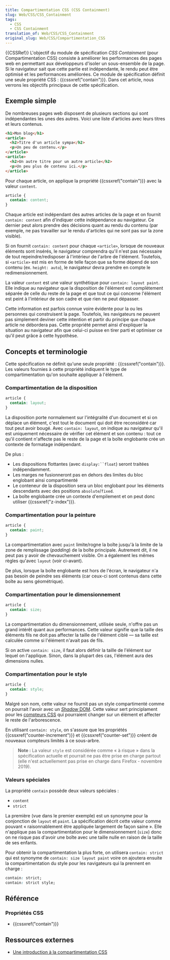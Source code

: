```yaml
---
title: Compartimentation CSS (CSS Containment)
slug: Web/CSS/CSS_Containment
tags:
  - CSS
  - CSS Containment
translation_of: Web/CSS/CSS_Containment
original_slug: Web/CSS/Compartimentation_CSS
---
```

{{CSSRef}}
L'objectif du module de spécification _CSS Containment_ (pour Compartimentation CSS) consiste à améliorer les performances des pages web en permettant aux développeurs d'isoler un sous-ensemble de la page. Si le navigateur sait que cette partie est indépendante, le rendu peut être optimisé et les performances améliorées. Ce module de spécification définit une seule propriété CSS : {{cssxref("contain")}}. Dans cet article, nous verrons les objectifs principaux de cette spécification.

## Exemple simple

De nombreuses pages web disposent de plusieurs sections qui sont indépendantes les unes des autres. Voici une liste d'articles avec leurs titres et leurs contenus.

```html
<h1>Mon blog</h1>
<article>
  <h2>Titre d'un article sympa</h2>
  <p>Un peu de contenu.</p>
</article>
<article>
  <h2>Un autre titre pour un autre article</h2>
  <p>Un peu plus de contenu ici.</p>
</article>
```

Pour chaque article, on applique la propriété {{cssxref("contain")}} avec la valeur `content`.

```css
article {
  contain: content;
}
```

Chaque article est indépendant des autres articles de la page et on fournit `contain: content` afin d'indiquer cette indépendance au navigateur. Ce dernier peut alors prendre des décisions quant au rendu du contenu (par exemple, ne pas travailler sur le rendu d'articles qui ne sont pas sur la zone visible).

Si on fournit `contain: content` pour chaque `<article>`, lorsque de nouveaux éléments sont insérés, le navigateur comprendra qu'il n'est pas nécessaire de tout repeindre/redisposer à l'intérieur de l'arbre de l'élément. Toutefois, si `<article>` est mis en forme de telle façon que sa forme dépend de son contenu (ex. `height: auto`), le navigateur devra prendre en compte le redimensionnement.

La valeur `content` est une valeur synthétique pour `contain: layout paint`. Elle indique au navigateur que la disposition de l'élément est complètement séparée de celle du reste de la page et que tout ce qui concerne l'élément est peint à l'intérieur de son cadre et que rien ne peut dépasser.

Cette information est parfois connue voire évidente pour la ou les personnes qui construisent la page. Toutefois, les navigateurs ne peuvent pas simplement deviner cette intention et partir du principe que chaque article ne débordera pas. Cette propriété permet ainsi d'expliquer la situation au navigateur afin que celui-ci puisse en tirer parti et optimiser ce qu'il peut grâce à cette hypothèse.

## Concepts et terminologie

Cette spécification ne définit qu'une seule propriété : {{cssxref("contain")}}. Les valeurs fournies à cette propriété indiquent le type de compartimentation qu'on souhaite appliquer à l'élément.

### Compartimentation de la disposition

```css
article {
  contain: layout;
}
```

La disposition porte normalement sur l'intégralité d'un document et si on déplace un élément, c'est tout le document qui doit être reconsidéré car tout peut avoir bougé. Avec `contain: layout`, on indique au navigateur qu'il est uniquement nécessaire de vérifier cet élément et son contenu : tout ce qu'il contient n'affecte pas le reste de la page et la boîte englobante crée un contexte de formatage indépendant.

De plus :

- Les dispositions flottantes (avec ` display:``float `) seront traitées indépendamment.
- Les marges ne fusionneront pas en dehors des limites du bloc englobant ainsi compartimenté
- Le conteneur de la disposition sera un bloc englobant pour les éléments descendants avec des positions `absolute`/`fixed`.
- La boîte englobante crée un contexte d'empilement et on peut donc utiliser {{cssxref("z-index")}}.

### Compartimentation pour la peinture

```css
article {
  contain: paint;
}
```

La compartimentation avec `paint` limite/rogne la boîte jusqu'à la limite de la zone de remplissage (_padding_) de la boîte principale. Autrement dit, il ne peut pas y avoir de chevauchement visible. On a également les mêmes règles qu'avec `layout` (voir ci-avant).

De plus, lorsque la boîte englobante est hors de l'écran, le navigateur n'a pas besoin de peindre ses éléments (car ceux-ci sont contenus dans cette boîte au sens géométrique).

### Compartimentation pour le dimensionnement

```css
article {
  contain: size;
}
```

La compartimentation du dimensionnement, utilisée seule, n'offre pas un grand intérêt quant aux performances. Cette valeur signifie que la taille des éléments fils ne doit pas affecter la taille de l'élément ciblé — sa taille est calculée comme si l'élément n'avait pas de fils.

Si on active `contain: size`, il faut alors définir la taille de l'élément sur lequel on l'applique. Sinon, dans la plupart des cas, l'élément aura des dimensions nulles.

### Compartimentation pour le style

```css
article {
  contain: style;
}
```

Malgré son nom, cette valeur ne fournit pas un style compartimenté comme on pourrait l'avoir avec un [_Shadow_ DOM](/fr/docs/Web/Web_Components/Using_shadow_DOM). Cette valeur sert principlament pour les [compteurs CSS](/fr/docs/Web/CSS/CSS_Lists/Compteurs_CSS) qui pourraient changer sur un élément et affecter le reste de l'arborescence.

En utilisant `contain: style`, on s'assure que les propriétés {{cssxref("counter-increment")}} et {{cssxref("counter-set")}} créent de nouveaux compteurs limités à ce sous-arbre.

> **Note :** La valeur `style` est considérée comme « à risque » dans la spécification actuelle et pourrait ne pas être prise en charge partout (elle n'est actuellement pas prise en charge dans Firefox - novembre 2019).

### Valeurs spéciales

La propriété `contain` possède deux valeurs spéciales :

- `content`
- `strict`

La première (vue dans le premier exemple) est un synonyme pour la conjonction de `layout` et `paint`. La spécification décrit cette valeur comme pouvant « raisonnablement être appliquée largement de façon saine ». Elle n'applique pas la compartimentation pour le dimensionnement (`size`) donc on ne risque pas d'avoir une boîte avec une taille nulle en raison de la taille de ses enfants.

Pour obtenir la compartimentation la plus forte, on utilisera `contain: strict` qui est synonyme de `contain: size layout paint` voire on ajoutera ensuite la compartimentation du style pour les navigateurs qui la prennent en charge :

```css
contain: strict;
contain: strict style;
```

## Référence

### Propriétés CSS

- {{cssxref("contain")}}

## Ressources externes

- [Une introduction à la compartimentation CSS](https://blogs.igalia.com/mrego/2019/01/11/an-introduction-to-css-containment/)
